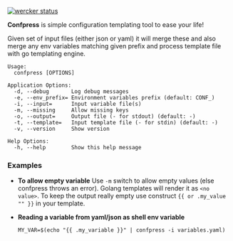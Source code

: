 [![wercker status](https://app.wercker.com/status/cf9e7754fd7c23ab91908d5b5299ea09/s/master "wercker status")](https://app.wercker.com/project/bykey/cf9e7754fd7c23ab91908d5b5299ea09)


**Confpress** is simple configuration templating tool to ease your life!

Given set of input files (either json or yaml) it will merge these and also merge any env variables matching given prefix and process template file with go templating engine.

```
Usage:
  confpress [OPTIONS]

Application Options:
  -d, --debug       Log debug messages
  -e, --env_prefix= Environment variables prefix (default: CONF_)
  -i, --input=      Input variable file(s)
  -m, --missing     Allow missing keys
  -o, --output=     Output file (- for stdout) (default: -)
  -t, --template=   Input template file (- for stdin) (default: -)
  -v, --version     Show version

Help Options:
  -h, --help        Show this help message
```

### Examples
- **To allow empty variable**
  Use `-m` switch to allow empty values (else confpress throws an error). Golang templates will render it as `<no value>`. To keep the output really empty use construct `{{ or .my_value "" }}` in your template.

- **Reading a variable from yaml/json as shell env variable**

  `MY_VAR=$(echo "{{ .my_variable }}" | confpress -i variables.yaml)`
